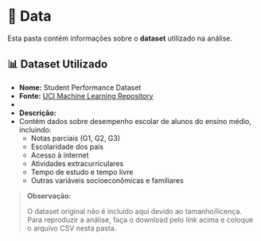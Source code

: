 # 📂 Data

Esta pasta contém informações sobre o **dataset** utilizado na análise.

## 📊 Dataset Utilizado

- **Nome:** Student Performance Dataset  
- **Fonte:** [UCI Machine Learning Repository](https://archive.ics.uci.edu/dataset/320/student+performance)
- 
- **Descrição:**
- 
  Contém dados sobre desempenho escolar de alunos do ensino médio, incluindo:  
  - Notas parciais (G1, G2, G3)  
  - Escolaridade dos pais  
  - Acesso à internet  
  - Atividades extracurriculares  
  - Tempo de estudo e tempo livre  
  - Outras variáveis socioeconômicas e familiares  

> **Observação:**
> 
> O dataset original não é incluído aqui devido ao tamanho/licença.  
> Para reproduzir a análise, faça o download pelo link acima e coloque o arquivo CSV nesta pasta.
>
> 



